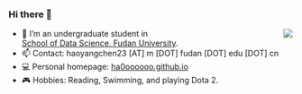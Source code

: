 ### Hi there 👋
<img align="right" src="https://github-readme-stats.vercel.app/api?username=ha0oooooo&show_icons=true&icon_color=CE1D2D&text_color=718096&bg_color=ffffff&hide_title=true" />

- 🔭 I’m an undergraduate student in <br><a href="https://sds.fudan.edu.cn/">School of Data Science, Fudan University</a>.
- 📫 Contact: haoyangchen23 [AT] m [DOT] fudan [DOT] edu [DOT] cn
- 💻 Personal homepage: <a href="https://hA0oooooo.github.io/">ha0oooooo.github.io</a>
- 🎮 Hobbies: Reading, Swimming, and playing Dota 2.
